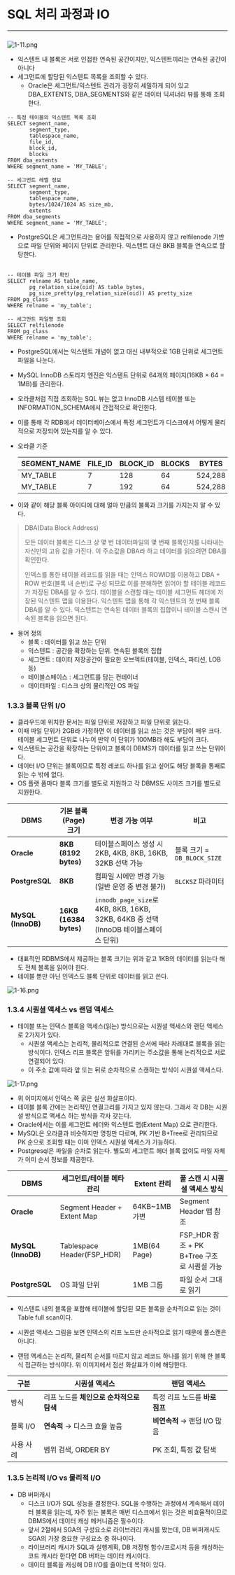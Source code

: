 # SQL 처리 과정과 IO

---


### 

![1-11.png](image%2F1-11.png)

 - 익스텐트 내 블록은 서로 인접한 연속된 공간이지만, 익스텐트끼리는 연속된 공간이 아니다
 - 세그먼트에 할당된 익스텐트 목록을 조회할 수 있다.
   - Oracle은 세그먼트/익스텐트 관리가 굉장히 세밀하게 되어 있고 DBA_EXTENTS, DBA_SEGMENTS와 같은 데이터 딕셔너리 뷰를 통해 조회한다.

```oracle-sql
-- 특정 테이블의 익스텐트 목록 조회
SELECT segment_name,
       segment_type,
       tablespace_name,
       file_id,
       block_id,
       blocks
FROM dba_extents
WHERE segment_name = 'MY_TABLE';

-- 세그먼트 레벨 정보
SELECT segment_name,
       segment_type,
       tablespace_name,
       bytes/1024/1024 AS size_mb,
       extents
FROM dba_segments
WHERE segment_name = 'MY_TABLE';

```
 - PostgreSQL은 세그먼트라는 용어를 직접적으로 사용하지 않고 relfilenode 기반으로 파일 단위와 페이지 단위로 관리한다. 익스텐트 대신 8KB 블록을 연속으로 할당한다.

```postgres-sql

-- 테이블 파일 크기 확인
SELECT relname AS table_name,
       pg_relation_size(oid) AS table_bytes,
       pg_size_pretty(pg_relation_size(oid)) AS pretty_size
FROM pg_class
WHERE relname = 'my_table';

-- 세그먼트 파일명 조회
SELECT relfilenode
FROM pg_class
WHERE relname = 'my_table';
```

 - PostgreSQL에서는 익스텐트 개념이 없고 대신 내부적으로 1GB 단위로 세그먼트 파일을 나눈다.

 - MySQL InnoDB 스토리지 엔진은 익스텐트 단위로 64개의 페이지(16KB × 64 = 1MB)를 관리한다.
 - 오라클처럼 직접 조회하는 SQL 뷰는 없고 InnoDB 시스템 테이블 또는 INFORMATION_SCHEMA에서 간접적으로 확인한다.

 - 이를 통해 각 RDB에서 데이터베이스에서 특정 세그먼트가 디스크에서 어떻게 물리적으로 저장되어 있는지를 알 수 있다.

 - 오라클 기준

   | SEGMENT\_NAME | FILE\_ID | BLOCK\_ID | BLOCKS | BYTES   |
   | ------------- | -------- | --------- | ------ | ------- |
   | MY\_TABLE     | 7        | 128       | 64     | 524,288 |
   | MY\_TABLE     | 7        | 192       | 64     | 524,288 |

 - 이와 같이 해당 블록 아이디에 대해 얼마 만큼의 불록과 크기를 가지는지 알 수 있다.

> DBA(Data Block Address)
> 
> 모든 데이터 블록은 디스크 상 몇 번 데이터파일의 몇 번째 블록인지를 나타내는 자신만의 고유 값을 가진다. 이 주소값을 DBA라 하고 데이터를 읽으려면 DBA를 확인한다.
> 
> 인덱스를 통한 테이블 레코드를 읽을 때는 인덱스 ROWID를 이용하고 DBA + ROW 번호(블록 내 순번)로 구성 되므로 이를 분해하면 읽어야 할 테이블 레코드가 저장된 DBA를 알 수 있다.
> 테이블을 스캔할 떄는 테이블 세그먼트 헤더에 저장된 익스텐트 맵을 이용한다. 익스텐트 맵을 통해 각 익스텐트의 첫 번째 블록 DBA를 알 수 있다. 익스텐트는 연속된 데이터 블록의 집합이니 테이블 스캔시 연속된 블록을 읽으면 된다.

- 용어 정의
  - 블록 : 데이터를 읽고 쓰는 단위
  - 익스텐트 : 공간을 확장하는 단위. 연속된 블록의 집합
  - 세그먼트 : 데이터 저장공간이 필요한 오브젝트(테이블, 인덱스, 파티션, LOB 등)
  - 테이블스페이스 : 세그먼트를 담는 컨테이너
  - 데이터파일 : 디스크 상의 물리적인 OS 파일

### 1.3.3 블록 단위 I/O

 - 클라우드에 위치한 문서는 파일 단위로 저장하고 파일 단위로 읽는다.
 - 이때 파일 단위가 2GB라 가정하면 이 데이터를 읽고 쓰는 것은 부담이 매우 크다. 테이블 세그먼트 단위로 나누어 만약 이 단위가 100MB라 해도 부담이 크다.
 - 익스텐트는 공간을 확장하는 단위이고 블록이 DBMS가 데이터를 읽고 쓰는 단위이다.
 - 데이터 I/O 단위는 블록이므로 특정 레코드 하나를 읽고 싶어도 해당 블록을 통째로 읽는 수 밖에 없다.
 - OS 플랫 폼마다 블록 크기를 별도로 지원하고 각 DBMS도 사이즈 크기를 별도로 지원한다.

| DBMS               | 기본 블록(Page) 크기            | 변경 가능 여부                                                                | 비고                                |
| ------------------ | ------------------------- | ----------------------------------------------------------------------- | --------------------------------- |
| **Oracle**         | **8KB (8192 bytes)**      | 테이블스페이스 생성 시 2KB, 4KB, 8KB, 16KB, 32KB 선택 가능                            | 블록 크기 = `DB_BLOCK_SIZE`           |
| **PostgreSQL**     | **8KB**                   | 컴파일 시에만 변경 가능 (일반 운영 중 변경 불가)                                           | `BLCKSZ` 파라미터                     |
| **MySQL (InnoDB)** | **16KB (16384 bytes)**    | `innodb_page_size`로 4KB, 8KB, 16KB, 32KB, 64KB 중 선택 (InnoDB 테이블스페이스 단위) |                                   |

 - 대표적인 RDBMS에서 제공하는 블록 크기는 위과 같고 1KB의 데이터를 읽는다 해도 전체 블록을 읽어야 한다.
 - 테이블 뿐만 아닌 인덱스도 블록 단위로 데이터를 읽고 쓴다.



![1-16.png](image%2F1-16.png)


### 1.3.4 시퀀셜 액세스 vs 랜덤 액세스
 - 테이블 또는 인덱스 블록을 액세스(읽는) 방식으로는 시퀀셜 액세스와 랜던 액세스로 2가지가 있다.
   - 시퀀셜 액세스는 논리적, 물리적으로 연결된 순서에 따라 차례대로 블록을 읽는 방식이다. 인덱스 리프 블록은 앞뒤를 가리키는 주소값을 통해 논리적으로 서로 연결되어 있다.
   - 이 주소 값에 따라 앞 또는 뒤로 순차적으로 스캔하는 방식이 시퀀셜 액세스다.

![1-17.png](image%2F1-17.png)


   - 위 이미지에서 인덱스 쪽 굵은 실선 화살표이다.
   - 테이블 블록 간에는 논리적인 연결고리를 가지고 있지 않는다. 그래서 각 DB는 시퀀셜 방식으로 액세스 하는 방식을 각자 갖는다.
   - Oracle에서는 이를 세그먼트 헤더와 익스텐트 맵(Extent Map) 으로 관리한다.
   - MySQL은 오라클과 비슷하지만 명칭만 다르며, PK 기반 B+Tree로 관리되므로 PK 순으로 조회할 때는 이미 인덱스 시퀀셜 액세스가 가능하다.
   - Postgresql은 파일을 순차로 읽는다. 별도의 세그먼트 헤더 블록 없이도 파일 자체가 이미 순서 정보를 제공한다.

| DBMS               | 세그먼트/테이블 메타 관리              | Extent 관리     | 풀 스캔 시 시퀀셜 액세스 방식                  |
| ------------------ | --------------------------- | ------------- | ---------------------------------- |
| **Oracle**         | Segment Header + Extent Map | 64KB\~1MB 가변  | Segment Header 맵 참조                |
| **MySQL (InnoDB)** | Tablespace Header(FSP\_HDR) | 1MB(64 Page)  | FSP\_HDR 참조 + PK B+Tree 구조로 시퀀셜 가능 |
| **PostgreSQL**     | OS 파일 단위                    | 1MB 그룹        | 파일 순서 그대로 읽기                       |

   - 익스텐트 내의 블록을 포함해 테이블에 할당된 모든 블록을 순차적으로 읽는 것이 Table full scan이다.
   - 시퀀셜 액세스 그림을 보면 인덱스의 리프 노드만 순차적으로 읽기 때문에 풀스캔은 아니다.

 -  랜덤 액세스는 논리적, 물리적 순서를 따르지 않고 레코드 하나를 읽기 위해 한 블록식 접근하는 방식이다. 위 이미지에서 점선 화살표가 이에 해당한다.



| 구분     | **시퀀셜 액세스**              | **랜덤 액세스**           |
| ------ | ------------------------ | -------------------- |
| 방식     | 리프 노드를 **체인으로 순차적으로 탐색** | 특정 리프 노드를 **바로 점프**  |
| 블록 I/O | **연속적** → 디스크 효율 높음      | **비연속적** → 랜덤 I/O 많음 |
| 사용 사례  | 범위 검색, ORDER BY          | PK 조회, 특정 값 탐색       |


### 1.3.5 논리적 I/O vs 물리적 I/O
- DB 버퍼캐시
   - 디스크 I/O가 SQL 성능을 결정한다. SQL을 수행하는 과정에서 계속해서 데이터 블록을 읽는데, 자주 읽는 불록은 매번 디스크에서 읽는 것은 비효율적이므로 DBMS에서 데이터 캐싱 메커니즘은 필수이다.
   - 앞서 2절에서 SGA의 구성요소로 라이브러리 캐시를 봤는데, DB 버퍼캐시도 SGA의 가장 중요한 구성요소 중 하나이다.
   - 라이브러리 캐시가 SQL과 실행계획, DB 저장형 함수/프로시저 등을 캐싱하는 코드 캐시라 한다면 DB 버퍼는 데이터 캐시이다.
   - 데이터 블록을 캐싱해 DB I/O를 줄이는데 목적이 있다.
